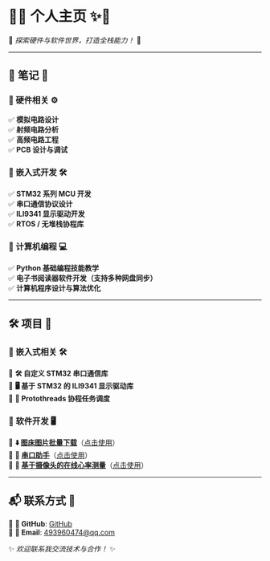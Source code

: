 # 🌟✨ 个人主页 ✨🌟

🚀 *探索硬件与软件世界，打造全栈能力！* 🚀

---

## 📝 笔记 📖

### 📌 硬件相关 ⚙️  

✅ **模拟电路设计**  
✅ **射频电路分析**  
✅ **高频电路工程**  
✅ **PCB 设计与调试**  

### 📌 嵌入式开发 🛠️  

✅ **STM32 系列 MCU 开发**  
✅ **串口通信协议设计**  
✅ **ILI9341 显示驱动开发**  
✅ **RTOS / 无堆栈协程库**  

### 📌 计算机编程 💻  

✅ **Python 基础编程技能教学**  
✅ **电子书阅读器软件开发（支持多种网盘同步）**  
✅ **计算机程序设计与算法优化**  

---

## 🛠️ 项目 🚀

### 📌 嵌入式相关 🛠️

🔹 **🛠️ 自定义 STM32 串口通信库**  
🔹 **🖥️ 基于 STM32 的 ILI9341 显示驱动库**  
🔹 **🔄 Protothreads 协程任务调度**  

### 📌 软件开发 🖥️

🔹 **⬇️ [图床图片批量下载](https://github.com/zhenyu-jia/ImageBatchDownloader)**（[点击使用](https://zhenyu-jia.github.io/ImageBatchDownloader/)）  
🔹 **📡 [串口助手](https://github.com/zhenyu-jia/SerialAssistant)**（[点击使用](https://zhenyu-jia.github.io/SerialAssistant/)）  
🔹 **📡 [基于摄像头的在线心率测量](https://github.com/zhenyu-jia/HeartRateMeasurement)**（[点击使用](https://zhenyu-jia.github.io/HeartRateMeasurement/)）

---

## 📬 联系方式 📡

📌 **🔗 GitHub**: [GitHub](https://github.com/zhenyu-jia)  
📌 **📧 Email**: <493960474@qq.com>

✨ *欢迎联系我交流技术与合作！* ✨
